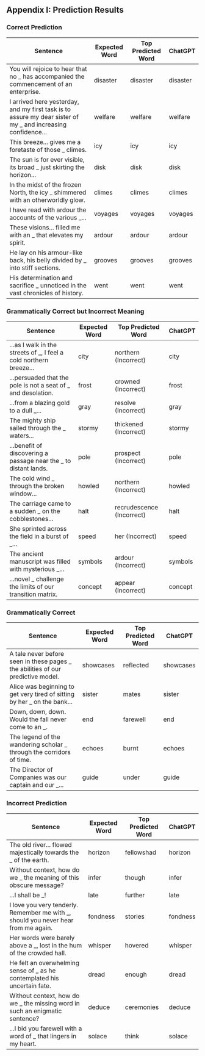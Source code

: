 ## Appendix I: Prediction Results

### Correct Prediction

| Sentence                                                                                                             | Expected Word | Top Predicted Word | ChatGPT  |
|----------------------------------------------------------------------------------------------------------------------|----------------|---------------------|----------|
| You will rejoice to hear that no \_ has accompanied the commencement of an enterprise.                              | disaster       | disaster            | disaster |
| I arrived here yesterday, and my first task is to assure my dear sister of my \_ and increasing confidence...       | welfare        | welfare             | welfare  |
| This breeze... gives me a foretaste of those \_ climes.                                                              | icy            | icy                 | icy      |
| The sun is for ever visible, its broad \_ just skirting the horizon...                                               | disk           | disk                | disk     |
| In the midst of the frozen North, the icy \_ shimmered with an otherworldly glow.                                    | climes         | climes              | climes   |
| I have read with ardour the accounts of the various \_...                                                            | voyages        | voyages             | voyages  |
| These visions... filled me with an \_ that elevates my spirit.                                                       | ardour         | ardour              | ardour   |
| He lay on his armour-like back, his belly divided by \_ into stiff sections.                                         | grooves        | grooves             | grooves  |
| His determination and sacrifice \_ unnoticed in the vast chronicles of history.                                      | went           | went                | went     |

### Grammatically Correct but Incorrect Meaning

| Sentence                                                                                                     | Expected Word | Top Predicted Word       | ChatGPT |
|--------------------------------------------------------------------------------------------------------------|---------------|---------------------------|---------|
| ...as I walk in the streets of \_, I feel a cold northern breeze...                                          | city          | northern (Incorrect)      | city    |
| ...persuaded that the pole is not a seat of \_ and desolation.                                               | frost         | crowned (Incorrect)       | frost   |
| ...from a blazing gold to a dull \_...                                                                        | gray          | resolve (Incorrect)       | gray    |
| The mighty ship sailed through the \_ waters...                                                              | stormy        | thickened (Incorrect)     | stormy  |
| ...benefit of discovering a passage near the \_ to distant lands.                                            | pole          | prospect (Incorrect)      | pole    |
| The cold wind \_ through the broken window...                                                                | howled        | northern (Incorrect)      | howled  |
| The carriage came to a sudden \_ on the cobblestones...                                                      | halt          | recrudescence (Incorrect) | halt    |
| She sprinted across the field in a burst of \_...                                                            | speed         | her (Incorrect)           | speed   |
| The ancient manuscript was filled with mysterious \_...                                                      | symbols       | ardour (Incorrect)        | symbols |
| ...novel \_ challenge the limits of our transition matrix.                                                   | concept       | appear (Incorrect)        | concept |

### Grammatically Correct

| Sentence                                                                                          | Expected Word | Top Predicted Word | ChatGPT  |
|---------------------------------------------------------------------------------------------------|---------------|---------------------|----------|
| A tale never before seen in these pages \_ the abilities of our predictive model.                | showcases     | reflected           | showcases |
| Alice was beginning to get very tired of sitting by her \_ on the bank...                        | sister         | mates              | sister   |
| Down, down, down. Would the fall never come to an \_.                                            | end           | farewell            | end      |
| The legend of the wandering scholar \_ through the corridors of time.                            | echoes        | burnt               | echoes   |
| The Director of Companies was our captain and our \_...                                          | guide         | under               | guide    |

### Incorrect Prediction

| Sentence                                                                                          | Expected Word | Top Predicted Word | ChatGPT |
|---------------------------------------------------------------------------------------------------|---------------|---------------------|---------|
| The old river... flowed majestically towards the \_ of the earth.                                | horizon       | fellowshad          | horizon |
| Without context, how do we \_ the meaning of this obscure message?                               | infer         | though              | infer   |
| ...I shall be \_!                                                                                 | late          | further             | late    |
| I love you very tenderly. Remember me with \_, should you never hear from me again.              | fondness      | stories             | fondness |
| Her words were barely above a \_, lost in the hum of the crowded hall.                           | whisper       | hovered             | whisper |
| He felt an overwhelming sense of \_ as he contemplated his uncertain fate.                       | dread         | enough              | dread   |
| Without context, how do we \_ the missing word in such an enigmatic sentence?                    | deduce        | ceremonies          | deduce  |
| ...I bid you farewell with a word of \_ that lingers in my heart.                                | solace        | think               | solace  |


